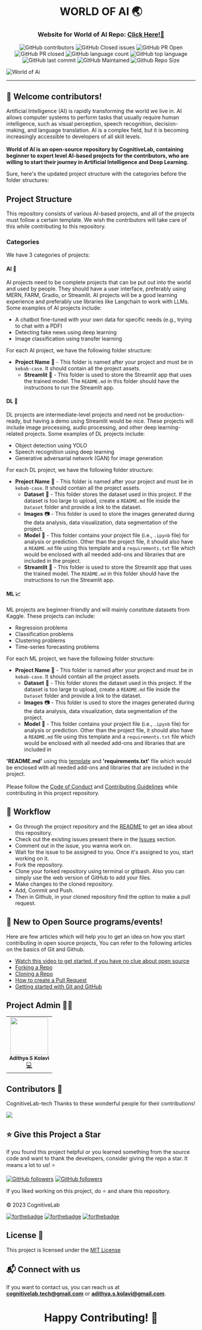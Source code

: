 <div align="center">
  <h1>WORLD OF AI 🌏</h1>
  <h3>Website for World of AI Repo: <a href="https://www.cognitivelab.tech/">Click Here!🎯</a></h3>
</div>

<div align="center">

![GitHub contributors](https://img.shields.io/github/contributors/CognitiveLab-tech/World-of-AI?style=for-the-badge&color=blue)
![GitHub Closed issues](https://img.shields.io/github/issues-closed-raw/CognitiveLab-tech/World-of-AI?style=for-the-badge&color=brightgreen)
![GitHub PR Open](https://img.shields.io/github/issues-pr/CognitiveLab-tech/World-of-AI?style=for-the-badge&color=aqua)
![GitHub PR closed](https://img.shields.io/github/issues-pr-closed-raw/CognitiveLab-tech/World-of-AI?style=for-the-badge&color=blue)
![GitHub language count](https://img.shields.io/github/languages/count/CognitiveLab-tech/World-of-AI?style=for-the-badge&color=brightgreen)
![GitHub top language](https://img.shields.io/github/languages/top/CognitiveLab-tech/World-of-AI?style=for-the-badge&color=aqua)
![GitHub last commit](https://img.shields.io/github/last-commit/CognitiveLab-tech/World-of-AI?style=for-the-badge&color=blue)
![GitHub Maintained](https://img.shields.io/badge/Maintained%3F-yes-brightgreen.svg?style=for-the-badge)
![Github Repo Size](https://img.shields.io/github/repo-size/CognitiveLab-tech/World-of-AI?style=for-the-badge&color=aqua)

</div>

![World of Ai](https://github.com/CognitiveLab-tech/World-of-AI/assets/27956426/c62cc027-e57c-422a-842f-7d58faf20078)

---

## 🔴 Welcome contributors!

Artificial Intelligence (AI) is rapidly transforming the world we live in. AI allows computer systems to perform tasks that usually require human intelligence, such as visual perception, speech recognition, decision-making, and language translation. AI is a complex field, but it is becoming increasingly accessible to developers of all skill levels. </br> </br>
**World of AI is an open-source repository by CognitiveLab, containing beginner to expert level AI-based projects for the contributors, who are willing to start their journey in Artificial Intelligence and Deep Learning.**

Sure, here's the updated project structure with the categories before the folder structures:

## Project Structure

This repository consists of various AI-based projects, and all of the projects must follow a certain template. We wish the contributors will take care of this while contributing to this repository.

### Categories

We have 3 categories of projects:

#### AI 🧠

AI projects need to be complete projects that can be put out into the world and used by people. They should have a user interface, preferably using MERN, FARM, Gradio, or Streamlit. AI projects will be a good learning experience and preferably use libraries like Langchain to work with LLMs. Some examples of AI projects include:

- A chatbot fine-tuned with your own data for specific needs (e.g., trying to chat with a PDF)
- Detecting fake news using deep learning
- Image classification using transfer learning

For each AI project, we have the following folder structure:

- **Project Name** 📁 - This folder is named after your project and must be in `kebab-case`. It should contain all the project assets.
  - **Streamlit** 🚀 - This folder is used to store the Streamlit app that uses the trained model. The `README.md` in this folder should have the instructions to run the Streamlit app.

#### DL 🤖

DL projects are intermediate-level projects and need not be production-ready, but having a demo using Streamlit would be nice. These projects will include image processing, audio processing, and other deep learning-related projects. Some examples of DL projects include:

- Object detection using YOLO
- Speech recognition using deep learning
- Generative adversarial network (GAN) for image generation

For each DL project, we have the following folder structure:

- **Project Name** 📁 - This folder is named after your project and must be in `kebab-case`. It should contain all the project assets.
  - **Dataset** 📁 - This folder stores the dataset used in this project. If the dataset is too large to upload, create a `README.md` file inside the `Dataset` folder and provide a link to the dataset.
  - **Images** 📷 - This folder is used to store the images generated during the data analysis, data visualization, data segmentation of the project.
  - **Model** 🤖 - This folder contains your project file (i.e., `.ipynb` file) for analysis or prediction. Other than the project file, it should also have a `README.md` file using this template and a `requirements.txt` file which would be enclosed with all needed add-ons and libraries that are included in the project.
  - **Streamlit** 🚀 - This folder is used to store the Streamlit app that uses the trained model. The `README.md` in this folder should have the instructions to run the Streamlit app.

#### ML 📈

ML projects are beginner-friendly and will mainly constitute datasets from Kaggle. These projects can include:

- Regression problems
- Classification problems
- Clustering problems
- Time-series forecasting problems

For each ML project, we have the following folder structure:

- **Project Name** 📁 - This folder is named after your project and must be in `kebab-case`. It should contain all the project assets.
  - **Dataset** 📁 - This folder stores the dataset used in this project. If the dataset is too large to upload, create a `README.md` file inside the `Dataset` folder and provide a link to the dataset.
  - **Images** 📷 - This folder is used to store the images generated during the data analysis, data visualization, data segmentation of the project.
  - **Model** 🤖 - This folder contains your project file (i.e., `.ipynb` file) for analysis or prediction. Other than the project file, it should also have a `README.md` file using this template and a `requirements.txt` file which would be enclosed with all needed add-ons and libraries that are included in

**'README.md'** using this [template](https://github.com/CognitiveLab-tech/World-of-AI/blob/main/.github/readme_template.md) and **'requirements.txt'** file which would be enclosed with all needed add-ons and libraries that are included in the project.</br></br>
Please follow the [Code of Conduct](https://github.com/CognitiveLab-tech/World-of-AI/blob/main/CODE_OF_CONDUCT.md) and [Contributing Guidelines](https://github.com/CognitiveLab-tech/World-of-AI/blob/main/CONTRIBUTING.md) while contributing in this project repository.

## 🧮 Workflow

- Go through the project repository and the [README](https://github.com/CognitiveLab-tech/World-of-AI/blob/main/README.md) to get an idea about this repository.
- Check out the existing issues present there in the [Issues](https://github.com/CognitiveLab-tech/World-of-AI/issues) section.
- Comment out in the issue, you wanna work on.
- Wait for the issue to be assigned to you. Once it's assigned to you, start working on it.
- Fork the repository.
- Clone your forked repository using terminal or gitbash. Also you can simply use the web version of GitHub to add your files.
- Make changes to the cloned repository.
- Add, Commit and Push.
- Then in Github, in your cloned repository find the option to make a pull request.

## 🤔 New to Open Source programs/events!

Here are few articles which will help you to get an idea on how you start contributing in open source projects,
You can refer to the following articles on the basics of Git and Github.

- [Watch this video to get started, if you have no clue about open source](https://youtu.be/SYtPC9tHYyQ)
- [Forking a Repo](https://help.github.com/en/github/getting-started-with-github/fork-a-repo)
- [Cloning a Repo](https://help.github.com/en/desktop/contributing-to-projects/creating-a-pull-request)
- [How to create a Pull Request](https://opensource.com/article/19/7/create-pull-request-github)
- [Getting started with Git and GitHub](https://towardsdatascience.com/getting-started-with-git-and-github-6fcd0f2d4ac6)

## Project Admin 👨‍💼

<div align="center">
  <table>
    <tr>
      <td align="center"><a href="https://github.com/adithya-s-k"><img src="https://avatars.githubusercontent.com/u/27956426?s=400&u=582ecb2d706a63fc67eb1b54579c7ab19cf391fd&v=4" width="100px;" alt=""/><br /><sub><b>Adithya S Kolavi</b></sub></a><br /><a href="https://github.com/CognitiveLab-tech/World-of-AI/commits?author=adithya-s-k" title="Code">💻</a></td>
    </tr>
  </table>
</div>

## Contributors 🌟

CognitiveLab-tech
Thanks to these wonderful people for their contributions!

<a href="https://github.com/CognitiveLab-tech/World-of-AI/graphs/contributors">
  <img src="https://contrib.rocks/image?repo=CognitiveLab-tech/World-of-AI" />
</a>

## ⭐ Give this Project a Star

If you found this project helpful or you learned something from the source code and want to thank the developers, consider giving the repo a star. It means a lot to us! :star:

[![GitHub followers](https://img.shields.io/github/followers/CognitiveLab-tech.svg?label=Follow%20CognitiveLab&style=social)](https://github.com/CognitiveLab-tech/)
[![GitHub followers](https://img.shields.io/github/followers/adithya-s-k.svg?label=Follow%20adithya-s-k&style=social)](https://github.com/adithya-s-k/)

If you liked working on this project, do ⭐ and share this repository.

© 2023 CognitiveLab

[![forthebadge](https://forthebadge.com/images/badges/built-with-love.svg)](https://cognitivelab.tech) [![forthebadge](https://forthebadge.com/images/badges/built-by-developers.svg)](https://cognitivelab.tech) [![forthebadge](https://forthebadge.com/images/badges/built-with-swag.svg)](https://cognitivelab.tech)

## License 📝

This project is licensed under the [MIT License](https://github.com/CognitiveLab-tech/World-of-AI/blob/main/LICENSE)

## 📬 Connect with us

If you want to contact us, you can reach us at **cognitivelab.tech@gmail.com** or **adithya.s.kolavi@gmail.com**.

<div align="center">
  <h1>Happy Contributing! 🚀</h1>
</div>
